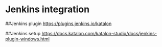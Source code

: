 # Jenkins integration

##Jenkins plugin
https://plugins.jenkins.io/katalon

##Jenkins setup
https://docs.katalon.com/katalon-studio/docs/jenkins-plugin-windows.html